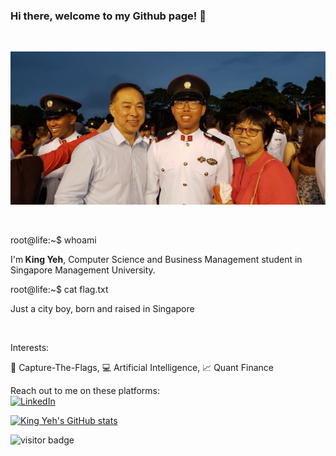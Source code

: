 ### Hi there, welcome to my Github page! 👋

<br>

  ![Proudest moment of my life](asset_1.jpg)

<br>
<p>root@life:~$ whoami</p>
<p>I'm<strong> King Yeh</strong>, Computer Science and Business Management student in Singapore Management University. </p>
<p>root@life:~$ cat flag.txt
<p>Just a city boy, born and raised in Singapore</p>
<br>
<p>Interests:</p>
<p>🚩 Capture-The-Flags, 💻 Artificial Intelligence, 📈 Quant Finance </p>

Reach out to me on these platforms:
<br>
[![LinkedIn](https://img.shields.io/badge/-King%20Yeh-blue?style=flat-square&logo=linkedin&logoColor=white)](https://www.linkedin.com/in/king-yeh-cheah/)


[![King Yeh's GitHub stats](https://github-readme-stats.vercel.app/api?username=xbowery&count_private=true&show_icons=true&theme=tokyonight)](https://github.com/anuraghazra/github-readme-stats)

![visitor badge](https://visitor-badge.glitch.me/badge?page_id=xbowery.visitor-badge)

<!--
**xbowery/xbowery** is a ✨ _special_ ✨ repository because its `README.md` (this file) appears on your GitHub profile.

Here are some ideas to get you started:

- 🔭 I’m currently working on ...
- 🌱 I’m currently learning ...
- 👯 I’m looking to collaborate on ...
- 🤔 I’m looking for help with ...
- 💬 Ask me about ...
- 📫 How to reach me: ...
- 😄 Pronouns: ...
- ⚡ Fun fact: ...
-->
